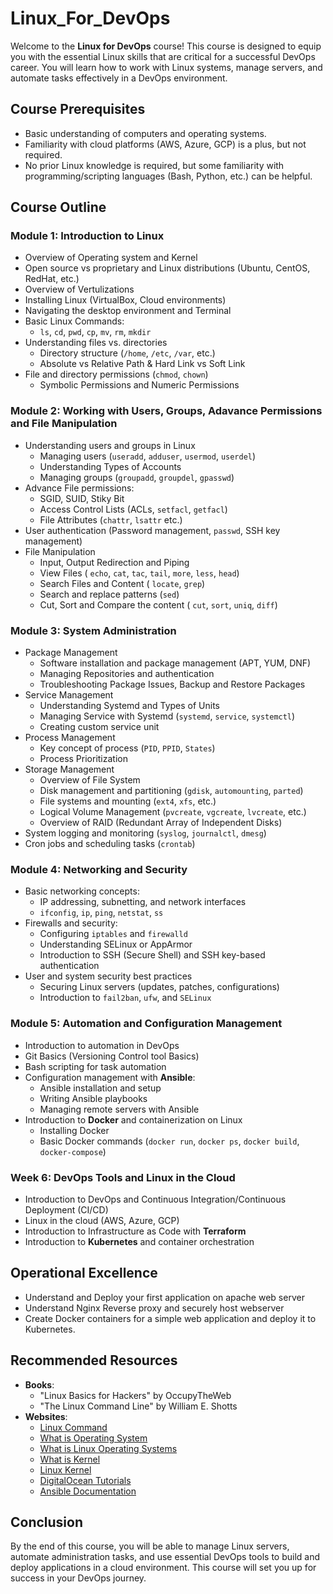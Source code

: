 # Linux_For_DevOps

Welcome to the **Linux for DevOps** course! This course is designed to equip you with the essential Linux skills that are critical for a successful DevOps career. You will learn how to work with Linux systems, manage servers, and automate tasks effectively in a DevOps environment.

## Course Prerequisites
- Basic understanding of computers and operating systems.
- Familiarity with cloud platforms (AWS, Azure, GCP) is a plus, but not required.
- No prior Linux knowledge is required, but some familiarity with programming/scripting languages (Bash, Python, etc.) can be helpful.

## Course Outline

### Module 1: Introduction to Linux
- Overview of Operating system and Kernel
- Open source vs proprietary and Linux distributions (Ubuntu, CentOS, RedHat, etc.)
- Overview of Vertulizations
- Installing Linux (VirtualBox, Cloud environments)
- Navigating the desktop environment and Terminal
- Basic Linux Commands:
  - `ls`, `cd`, `pwd`, `cp`, `mv`, `rm`, `mkdir`
- Understanding files vs. directories
  - Directory structure (`/home`, `/etc`, `/var`, etc.)
  - Absolute vs Relative Path & Hard Link vs Soft Link
- File and directory permissions (`chmod`, `chown`)
  - Symbolic Permissions and Numeric Permissions
    
### Module 2: Working with Users, Groups, Adavance Permissions and File Manipulation
- Understanding users and groups in Linux
  - Managing users (`useradd`, `adduser`, `usermod`, `userdel`)
  - Understanding Types of Accounts
  - Managing groups (`groupadd`, `groupdel`, `gpasswd`)
- Advance File permissions:
  - SGID, SUID, Stiky Bit
  - Access Control Lists (ACLs, `setfacl`, `getfacl`)
  -  File Attributes (`chattr`, `lsattr` etc.)
- User authentication (Password management, `passwd`, SSH key management)
- File Manipulation
  - Input, Output Redirection and Piping
  - View Files ( `echo`, `cat`, `tac`, `tail`, `more`, `less`, `head`)
  - Search Files and Content ( `locate`, `grep`)
  - Search and replace patterns (`sed`)
  - Cut, Sort and Compare the content ( `cut`, `sort`, `uniq`, `diff`) 

### Module 3: System Administration
- Package Management
  - Software installation and package management (APT, YUM, DNF)
  - Managing Repositories and authentication
  - Troubleshooting Package Issues, Backup and Restore Packages
- Service Management
  - Understanding Systemd and Types of Units
  - Managing Service with Systemd (`systemd`, `service`, `systemctl`)
  - Creating custom service unit
- Process Management
  - Key concept of process (`PID`, `PPID`, `States`)
  - Process Prioritization
- Storage Management
  - Overview of File System
  - Disk management and partitioning (`gdisk`, `automounting`, `parted`)
  - File systems and mounting (`ext4`, `xfs`, etc.)
  - Logical Volume Management (`pvcreate`, `vgcreate`, `lvcreate`, etc.)
  - Overview of RAID (Redundant Array of Independent Disks)
- System logging and monitoring (`syslog`, `journalctl`, `dmesg`)
- Cron jobs and scheduling tasks (`crontab`)

### Module 4: Networking and Security
- Basic networking concepts:
  - IP addressing, subnetting, and network interfaces
  - `ifconfig`, `ip`, `ping`, `netstat`, `ss`
- Firewalls and security:
  - Configuring `iptables` and `firewalld`
  - Understanding SELinux or AppArmor
  - Introduction to SSH (Secure Shell) and SSH key-based authentication
- User and system security best practices
  - Securing Linux servers (updates, patches, configurations)
  - Introduction to `fail2ban`, `ufw`, and `SELinux`

### Module 5: Automation and Configuration Management
- Introduction to automation in DevOps
- Git Basics (Versioning Control tool Basics)
- Bash scripting for task automation
- Configuration management with **Ansible**:
  - Ansible installation and setup
  - Writing Ansible playbooks
  - Managing remote servers with Ansible
- Introduction to **Docker** and containerization on Linux
  - Installing Docker
  - Basic Docker commands (`docker run`, `docker ps`, `docker build`, `docker-compose`)

### Week 6: DevOps Tools and Linux in the Cloud
- Introduction to DevOps and Continuous Integration/Continuous Deployment (CI/CD)
- Linux in the cloud (AWS, Azure, GCP)
- Introduction to Infrastructure as Code with **Terraform**
- Introduction to **Kubernetes** and container orchestration
 
## Operational Excellence
- Understand and Deploy your first application on apache web server
- Understand Nginx Reverse proxy and securely host webserver
- Create Docker containers for a simple web application and deploy it to Kubernetes.

## Recommended Resources
- **Books**: 
  - "Linux Basics for Hackers" by OccupyTheWeb
  - "The Linux Command Line" by William E. Shotts
- **Websites**:
  - [Linux Command](https://linuxcommand.org/)
  - [What is Operating System](https://en.wikipedia.org/wiki/Operating_system)
  - [What is Linux Operating Systems](https://en.wikipedia.org/wiki/Linux)
  - [What is Kernel](https://en.wikipedia.org/wiki/Kernel_(operating_system))
  - [Linux Kernel](https://en.wikipedia.org/wiki/Linux_kernel)
  - [DigitalOcean Tutorials](https://www.digitalocean.com/community/tutorials)
  - [Ansible Documentation](https://docs.ansible.com/)

## Conclusion
By the end of this course, you will be able to manage Linux servers, automate administration tasks, and use essential DevOps tools to build and deploy applications in a cloud environment. This course will set you up for success in your DevOps journey.

